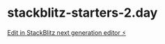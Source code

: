# stackblitz-starters-2.day

[Edit in StackBlitz next generation editor ⚡️](https://stackblitz.com/~/github.com/ole-jonas/stackblitz-starters-2.day)